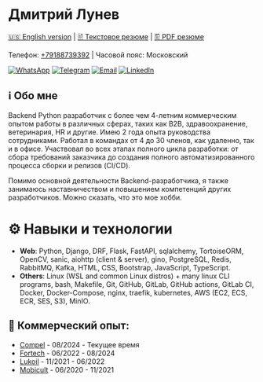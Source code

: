 # Дмитрий Лунев

[🇺🇸 English version](./README.md) |
[🖹 Текстовое резюме](./attachments/resume_RU.txt) |
[🖺 PDF резюме](./attachments/resume_RU.pdf)

Телефон: [+79188739392](tel:79188739392) | Часовой пояс: Московский

[![WhatsApp](https://img.shields.io/badge/WhatsApp-25D366?style=for-the-badge&logo=whatsapp&logoColor=white)](https://api.whatsapp.com/send?phone=79188739392)
[![Telegram](https://img.shields.io/badge/Telegram-2CA5E0?logo=telegram&logoColor=white)](https://t.me/alittlemoron)
[![Email](https://img.shields.io/badge/WhatsApp-25D366?logo=whatsapp&logoColor=white)](mailto:dima.lunev14@gmail.com)
[![LinkedIn](https://custom-icon-badges.demolab.com/badge/LinkedIn-0A66C2?logo=linkedin-white&logoColor=fff)](https://www.linkedin.com/in/dmitriy-lunev/)

## ℹ️ Обо мне

Backend Python разработчик с более чем 4-летним коммерческим опытом работы в различных сферах,
таких как B2B, здравоохранение, ветеринария, HR и другие. Имею 2 года опыта руководства 
сотрудниками. Работал в командах от 4 до 30 членов, как удаленно, так и в офисе. Участвовал
во всех этапах полного цикла разработки: от сбора требований заказчика до создания полного
автоматизированного процесса сборки и релизов (CI/CD).

Помимо основной деятельности Backend-разработчика, я также занимаюсь наставничеством и повышением
компетенций других разработчиков. Можно сказать, что это мое хобби.

# ⚙️ Навыки и технологии

- **Web**: Python, Django, DRF, Flask, FastAPI, sqlalchemy, TortoiseORM, OpenCV, sanic,
  aiohttp (client & server), gino, PostgreSQL, Redis, RabbitMQ, Kafka, HTML, CSS,
  Bootstrap, JavaScript, TypeScript.
- **Others**: Linux (WSL and common Linux distros) + many linux CLI programs, bash, Makefile,
  Git, GitHub, GitLab, GitHub actions, GitLab CI, Docker, Docker-Compose, nginx,
  traefik, kubernetes, AWS (EC2, ECS, ECR, SES, S3), MinIO.

## 👔 Коммерческий опыт:

- [Compel](https://www.compel.ru/) - 08/2024 - Текущее время
- [Fortech](https://fortech.dev/) - 06/2022 - 08/2024
- [Lukoil](https://lukoil.ru/) - 11/2021 - 06/2022
- [Mobicult](https://mobicult.ru/) - 06/2020 - 11/2021
